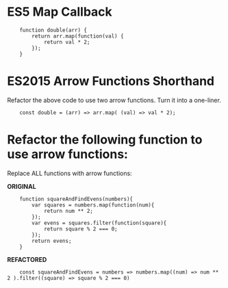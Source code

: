 # ES5 Map Callback

        function double(arr) {
            return arr.map(function(val) {
                return val * 2;
            });
        }

# ES2015 Arrow Functions Shorthand

Refactor the above code to use two arrow functions. Turn it into a one-liner.

        const double = (arr) => arr.map( (val) => val * 2);


# Refactor the following function to use arrow functions:
Replace ALL functions with arrow functions:

**ORIGINAL**

        function squareAndFindEvens(numbers){
            var squares = numbers.map(function(num){
                return num ** 2;
            });
            var evens = squares.filter(function(square){
                return square % 2 === 0;
            });
            return evens;
        }

**REFACTORED**

        const squareAndFindEvens = numbers => numbers.map((num) => num ** 2 ).filter((square) => square % 2 === 0)

